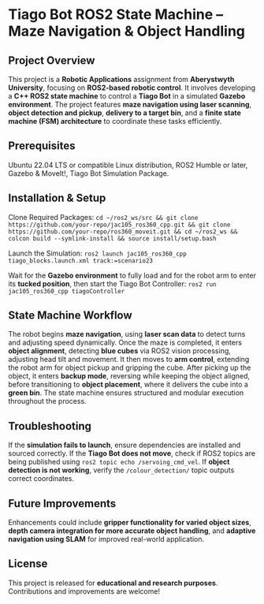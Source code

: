 # Tiago Bot ROS2 State Machine – Maze Navigation & Object Handling  
## Project Overview  
This project is a **Robotic Applications** assignment from **Aberystwyth University**, focusing on **ROS2-based robotic control**. It involves developing a **C++ ROS2 state machine** to control a **Tiago Bot** in a simulated **Gazebo environment**. The project features **maze navigation using laser scanning**, **object detection and pickup**, **delivery to a target bin**, and a **finite state machine (FSM) architecture** to coordinate these tasks efficiently.  

## Prerequisites  
Ubuntu 22.04 LTS or compatible Linux distribution, ROS2 Humble or later, Gazebo & MoveIt!, Tiago Bot Simulation Package.  

## Installation & Setup  
Clone Required Packages: `cd ~/ros2_ws/src && git clone https://github.com/your-repo/jac105_ros360_cpp.git && git clone https://github.com/your-repo/ros360_moveit.git && cd ~/ros2_ws && colcon build --symlink-install && source install/setup.bash`  

Launch the Simulation: `ros2 launch jac105_ros360_cpp tiago_blocks.launch.xml track:=scenario23`  

Wait for the **Gazebo environment** to fully load and for the robot arm to enter its **tucked position**, then start the Tiago Bot Controller: `ros2 run jac105_ros360_cpp tiagoController`  

## State Machine Workflow  
The robot begins **maze navigation**, using **laser scan data** to detect turns and adjusting speed dynamically. Once the maze is completed, it enters **object alignment**, detecting **blue cubes** via ROS2 vision processing, adjusting head tilt and movement. It then moves to **arm control**, extending the robot arm for object pickup and gripping the cube. After picking up the object, it enters **backup mode**, reversing while keeping the object aligned, before transitioning to **object placement**, where it delivers the cube into a **green bin**. The state machine ensures structured and modular execution throughout the process.  

## Troubleshooting  
If the **simulation fails to launch**, ensure dependencies are installed and sourced correctly. If the **Tiago Bot does not move**, check if ROS2 topics are being published using `ros2 topic echo /servoing_cmd_vel`. If **object detection is not working**, verify the `/colour_detection/` topic outputs correct coordinates.  

## Future Improvements  
Enhancements could include **gripper functionality for varied object sizes**, **depth camera integration for more accurate object handling**, and **adaptive navigation using SLAM** for improved real-world application.  

## License  
This project is released for **educational and research purposes**. Contributions and improvements are welcome!  
